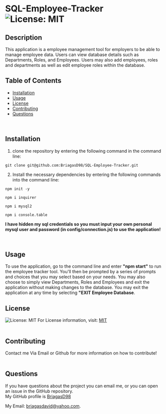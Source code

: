 # SQL-Employee-Tracker  ![License: MIT](https://img.shields.io/badge/License-MIT-yellow.svg)

  ## Description
  This application is a employee management tool for employers to be able to manage employee data. Users can view database details such as Departments,
  Roles, and Employees. Users may also add employees, roles and departments as well as edit employee roles within the database.

  ## Table of Contents
  * [Installation](#Installation)
  * [Usage](#Usage)
  * [License](#License)
  * [Contributing](#Contributing)
  * [Questions](#Questions)
  <br/>
  
  ## Installation
  1) clone the repository by entering the following command in the command line: <br/> 
  ```
  git clone git@github.com:BriagasD98/SQL-Employee-Tracker.git
  ```
  2) Install the necessary dependencies by entering the following commands into the command line: <br/>
  ```
  npm init -y
  ```
  ```
  npm i inquirer
  ```
  ```
  npm i mysql2
  ```
  ```
  npm i console.table
  ```
  **I have hidden my sql credentials so you must input your own personal mysql user and password (in config/connection.js) to use the application!**
  
  <br/>
  
  ## Usage
  To use the application, go to the command line and enter **"npm start"** to run the employee tracker tool. You'll then be prompted
  by a series of prompts and choices that you may select based on your needs. You may also choose to simply view Departments,
  Roles and Employees and exit the application without making changes to the database. You may exit the application at any time
  by selecting **"EXIT Employee Database**.
  <br/>
  
  ## License
  ![License: MIT](https://img.shields.io/badge/License-MIT-yellow.svg)
  For License information, visit:
  [MIT](https://opensource.org/licenses/MIT)
  <br/>
  <br/>
  ## Contributing
  Contact me Via Email or Github for more information on how to contribute!
  <br/>
  <br/>
  
  ## Questions  
  If you have questions about the project you can email me, or you can open an issue in the GitHub repository.
  <br/>
  My GitHub profile is [BriagasD98](https://github.com/BriagasD98)  
    
  My Email: [briagasdavid@yahoo.com](mailto:briagasdavid@yahoo.com).
